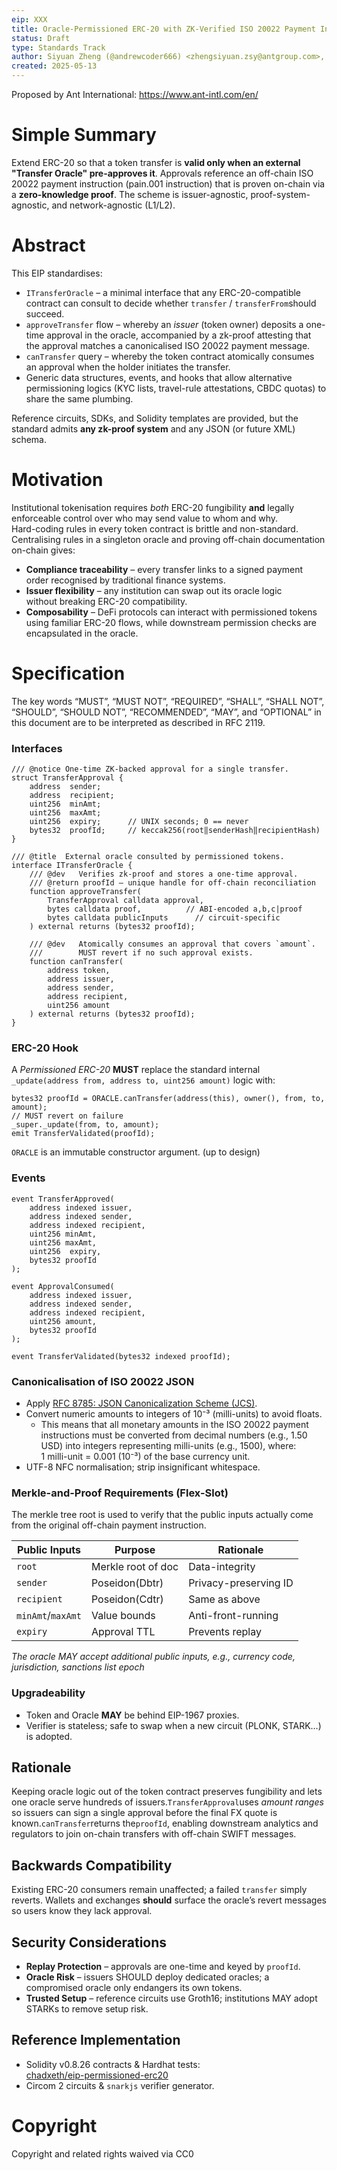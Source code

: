 ```yaml
---
eip: XXX
title: Oracle-Permissioned ERC-20 with ZK-Verified ISO 20022 Payment Instructions
status: Draft
type: Standards Track
author: Siyuan Zheng (@andrewcoder666) <zhengsiyuan.zsy@antgroup.com>, Xiaoyu Liu (@elizabethxiaoyu) <jiushi.lxy@antgroup.com>, Wenwei Ma (@madyinglight) <huiwei.mww@antgroup.com>, Jun Meng Tan (@chadxeth) <junmeng.t@antgroup.com>, Yuxiang Fu (@tmac4096) <kunfu.fyx@antgroup.com>, Kecheng Gao (@thanks-v-me-50) <gaokecheng.gkc@antgroup.com>, Alwin Ng Jun Wei (@alwinngjw) <alwin.ng@antgroup.com>, Chenxin Wang (@3235773541) <wcx465603@antgroup.com>, Xiang Gao (@GaoYiRu) <gaoxiang.gao@antgroup.com>, yuanshanhshan (@xunayuan) <yuanshanshan.yss@antgroup.com>, Hao Zou (@BruceZH0915) <situ.zh@antgroup.com>, Yanyi Liang <eason.lyy@antgroup.com>, Yuehua Zhang (@astroyhzcc) <ruoying.zyh@antgroup.com>
created: 2025-05-13
---
```


Proposed by Ant International: https://www.ant-intl.com/en/

# Simple Summary
Extend ERC-20 so that a token transfer is **valid only when an external "Transfer Oracle" pre-approves it**. Approvals reference an off-chain ISO 20022 payment instruction (pain.001 instruction) that is proven on-chain via a **zero-knowledge proof**. The scheme is issuer-agnostic, proof-system-agnostic, and network-agnostic (L1/L2).

# Abstract
This EIP standardises:

+ `ITransferOracle` – a minimal interface that any ERC-20-compatible contract can consult to decide whether `transfer` / `transferFrom`should succeed.
+ `approveTransfer` flow – whereby an _issuer_ (token owner) deposits a one-time approval in the oracle, accompanied by a zk-proof attesting that the approval matches a canonicalised ISO 20022 payment message.
+ `canTransfer` query – whereby the token contract atomically consumes an approval when the holder initiates the transfer.
+ Generic data structures, events, and hooks that allow alternative permissioning logics (KYC lists, travel-rule attestations, CBDC quotas) to share the same plumbing.

Reference circuits, SDKs, and Solidity templates are provided, but the standard admits **any zk-proof system** and any JSON (or future XML) schema.

# Motivation
Institutional tokenisation requires _both_ ERC-20 fungibility **and** legally enforceable control over who may send value to whom and why.  
Hard-coding rules in every token contract is brittle and non-standard. Centralising rules in a singleton oracle and proving off-chain documentation on-chain gives:

+ **Compliance traceability** – every transfer links to a signed payment  
order recognised by traditional finance systems.
+ **Issuer flexibility** – any institution can swap out its oracle logic  
without breaking ERC-20 compatibility.
+ **Composability** – DeFi protocols can interact with permissioned tokens  
using familiar ERC-20 flows, while downstream permission checks are  
encapsulated in the oracle.

# Specification
The key words “MUST”, “MUST NOT”, “REQUIRED”, “SHALL”, “SHALL NOT”, “SHOULD”, “SHOULD NOT”, “RECOMMENDED”, “MAY”, and “OPTIONAL” in this document are to be interpreted as described in RFC 2119.

### Interfaces
```solidity
/// @notice One-time ZK-backed approval for a single transfer.
struct TransferApproval {
    address  sender;
    address  recipient;
    uint256  minAmt;
    uint256  maxAmt;
    uint256  expiry;      // UNIX seconds; 0 == never
    bytes32  proofId;     // keccak256(root‖senderHash‖recipientHash)
}

/// @title  External oracle consulted by permissioned tokens.
interface ITransferOracle {
    /// @dev   Verifies zk-proof and stores a one-time approval.
    /// @return proofId – unique handle for off-chain reconciliation
    function approveTransfer(
        TransferApproval calldata approval,
        bytes calldata proof,          // ABI-encoded a,b,c|proof
        bytes calldata publicInputs      // circuit-specific
    ) external returns (bytes32 proofId);

    /// @dev   Atomically consumes an approval that covers `amount`.
    ///        MUST revert if no such approval exists.
    function canTransfer(
        address token,
        address issuer,
        address sender,
        address recipient,
        uint256 amount
    ) external returns (bytes32 proofId);
}
```

### ERC-20 Hook
A _Permissioned ERC-20_ **MUST** replace the standard internal  
`_update(address from, address to, uint256 amount)` logic with:

```solidity
bytes32 proofId = ORACLE.canTransfer(address(this), owner(), from, to, amount);
// MUST revert on failure
_super._update(from, to, amount);
emit TransferValidated(proofId);
```

`ORACLE` is an immutable constructor argument. (up to design)

### Events
```solidity
event TransferApproved(
    address indexed issuer,
    address indexed sender,
    address indexed recipient,
    uint256 minAmt,
    uint256 maxAmt,
    uint256  expiry,
    bytes32 proofId
);

event ApprovalConsumed(
    address indexed issuer,
    address indexed sender,
    address indexed recipient,
    uint256 amount,
    bytes32 proofId
);

event TransferValidated(bytes32 indexed proofId);
```

### Canonicalisation of ISO 20022 JSON
+ Apply [RFC 8785: JSON Canonicalization Scheme (JCS)](https://www.rfc-editor.org/rfc/rfc8785).
+ Convert numeric amounts to integers of 10⁻³ (milli-units) to avoid floats.
    - <font style="color:rgba(0, 0, 0, 0.88);">This means that all monetary amounts in the ISO 20022 payment instructions must be converted from decimal numbers (e.g., </font>1.50 USD<font style="color:rgba(0, 0, 0, 0.88);">) into integers representing milli-units (e.g., </font>1500<font style="color:rgba(0, 0, 0, 0.88);">), where:</font>  
<font style="color:rgba(0, 0, 0, 0.88);">1 milli-unit = 0.001 (10⁻³) of the base currency unit.</font>
+ UTF-8 NFC normalisation; strip insignificant whitespace.

### Merkle-and-Proof Requirements (Flex-Slot)
The merkle tree root is used to verify that the public inputs actually come from the original off-chain payment instruction.

| Public Inputs | Purpose | Rationale |
| --- | --- | --- |
| `root` | Merkle root of doc | Data-integrity |
| `sender` | Poseidon(Dbtr) | Privacy-preserving ID |
| `recipient` | Poseidon(Cdtr) | Same as above |
| `minAmt`/`maxAmt` | Value bounds | Anti-front-running |
| `expiry` | Approval TTL | Prevents replay |


*The oracle MAY accept additional public inputs, e.g., currency code, jurisdiction, sanctions list epoch*

### Upgradeability
+ Token and Oracle **MAY** be behind EIP-1967 proxies.
+ Verifier is stateless; safe to swap when a new circuit (PLONK, STARK…) is adopted.

## Rationale
Keeping oracle logic out of the token contract preserves fungibility and lets one oracle serve hundreds of issuers.`TransferApproval`uses _amount ranges_ so issuers can sign a single approval before the final FX quote is known.`canTransfer`returns the`proofId`, enabling downstream analytics and  
regulators to join on-chain transfers with off-chain SWIFT messages.

## Backwards Compatibility
Existing ERC-20 consumers remain unaffected; a failed `transfer` simply reverts. Wallets and exchanges **should** surface the oracle’s revert messages so users know they lack approval.

## Security Considerations
+ **Replay Protection** – approvals are one-time and keyed by `proofId`.
+ **Oracle Risk** – issuers SHOULD deploy dedicated oracles; a compromised oracle only endangers its own tokens.
+ **Trusted Setup** – reference circuits use Groth16; institutions MAY adopt STARKs to remove setup risk.

## Reference Implementation
+ Solidity v0.8.26 contracts & Hardhat tests:  
[chadxeth/eip-permissioned-erc20](https://github.com/chadxeth/eip-permissioned-erc20)
+ Circom 2 circuits & `snarkjs` verifier generator.

# Copyright
Copyright and related rights waived via CC0
